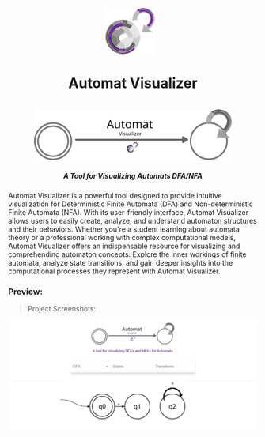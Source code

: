 <div align="center">
  <img src="src\images\AutomatVisualizerIconSVG.svg" width="100" style="margin-right: 10px;">

# Automat Visualizer

<br>
</div>

<div align="center">
<img src="src\images\AutomatVisualizerLogoSVG.svg" width="400">
</div>

<div align="center">
  
  ##### A Tool for Visualizing Automats DFA/NFA

</div>

<p>
  Automat Visualizer is a powerful tool designed to provide intuitive visualization for Deterministic Finite Automata (DFA) and Non-deterministic Finite Automata (NFA). With its user-friendly interface, Automat Visualizer allows users to easily create, analyze, and understand automaton structures and their behaviors. Whether you're a student learning about automata theory or a professional working with complex computational models, Automat Visualizer offers an indispensable resource for visualizing and comprehending automaton concepts. Explore the inner workings of finite automata, analyze state transitions, and gain deeper insights into the computational processes they represent with Automat Visualizer.
</p>

### Preview:

> Project Screenshots:

<img src="AppScreenshot.png">
